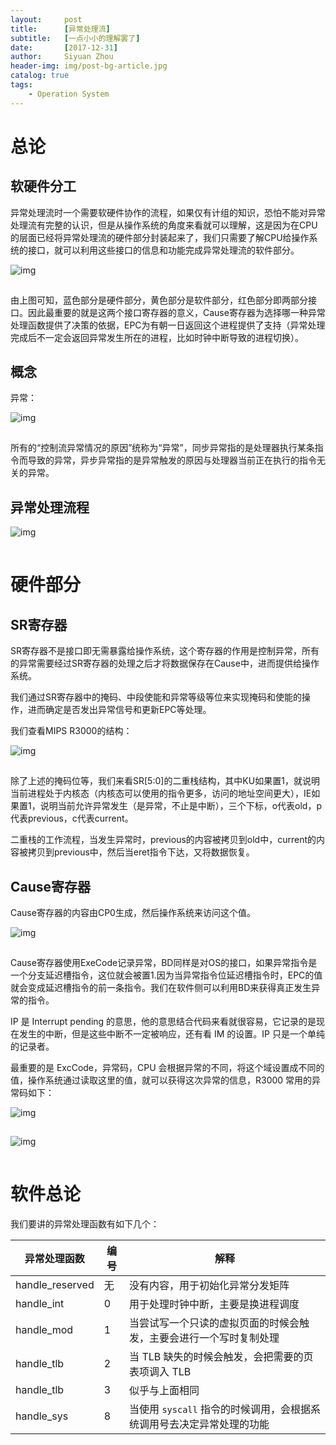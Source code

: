 ```yaml
---
layout:     post
title:      [异常处理流]
subtitle:   [一点小小的理解罢了]
date:       [2017-12-31]
author:     Siyuan Zhou
header-img: img/post-bg-article.jpg
catalog: true
tags:
    - Operation System
---
```


#  总论

## 软硬件分工

异常处理流时一个需要软硬件协作的流程，如果仅有计组的知识，恐怕不能对异常处理流有完整的认识，但是从操作系统的角度来看就可以理解，这是因为在CPU的层面已经将异常处理流的硬件部分封装起来了，我们只需要了解CPU给操作系统的接口，就可以利用这些接口的信息和功能完成异常处理流的软件部分。

![img](https://img-blog.csdnimg.cn/img_convert/ff4500537788b82482adccd2ef3876a1.png)

![点击并拖拽以移动](data:image/gif;base64,R0lGODlhAQABAPABAP///wAAACH5BAEKAAAALAAAAAABAAEAAAICRAEAOw==)

由上图可知，蓝色部分是硬件部分，黄色部分是软件部分，红色部分即两部分接口。因此最重要的就是这两个接口寄存器的意义，Cause寄存器为选择哪一种异常处理函数提供了决策的依据，EPC为有朝一日返回这个进程提供了支持（异常处理完成后不一定会返回异常发生所在的进程，比如时钟中断导致的进程切换）。

## 概念

异常：

![img](https://img-blog.csdnimg.cn/img_convert/66345dbedd3d32f52c27cae77f903f67.png)

![点击并拖拽以移动](data:image/gif;base64,R0lGODlhAQABAPABAP///wAAACH5BAEKAAAALAAAAAABAAEAAAICRAEAOw==)

所有的“控制流异常情况的原因”统称为“异常”，同步异常指的是处理器执行某条指令而导致的异常，异步异常指的是异常触发的原因与处理器当前正在执行的指令无关的异常。

## 异常处理流程

![img](https://img-blog.csdnimg.cn/img_convert/d17dacee11c0f07dd14021158d3b6b02.png)

![点击并拖拽以移动](data:image/gif;base64,R0lGODlhAQABAPABAP///wAAACH5BAEKAAAALAAAAAABAAEAAAICRAEAOw==)

# 硬件部分

## SR寄存器

SR寄存器不是接口即无需暴露给操作系统，这个寄存器的作用是控制异常，所有的异常需要经过SR寄存器的处理之后才将数据保存在Cause中，进而提供给操作系统。

我们通过SR寄存器中的掩码、中段使能和异常等级等位来实现掩码和使能的操作，进而确定是否发出异常信号和更新EPC等处理。

我们查看MIPS R3000的结构：

![img](https://img-blog.csdnimg.cn/img_convert/91c2e5715aa0539cf2a9be6d45a11b7f.png)

![点击并拖拽以移动](data:image/gif;base64,R0lGODlhAQABAPABAP///wAAACH5BAEKAAAALAAAAAABAAEAAAICRAEAOw==)

除了上述的掩码位等，我们来看SR[5:0]的二重栈结构，其中KU如果置1，就说明当前进程处于内核态（内核态可以使用的指令更多，访问的地址空间更大），IE如果置1，说明当前允许异常发生（是异常，不止是中断），三个下标，o代表old，p代表previous，c代表current。

二重栈的工作流程，当发生异常时，previous的内容被拷贝到old中，current的内容被拷贝到previous中，然后当eret指令下达，又将数据恢复。

## Cause寄存器

Cause寄存器的内容由CP0生成，然后操作系统来访问这个值。

![img](https://img-blog.csdnimg.cn/img_convert/3e3037ab4583460415d988f5ac90c7cf.png)

![点击并拖拽以移动](data:image/gif;base64,R0lGODlhAQABAPABAP///wAAACH5BAEKAAAALAAAAAABAAEAAAICRAEAOw==)

Cause寄存器使用ExeCode记录异常，BD同样是对OS的接口，如果异常指令是一个分支延迟槽指令，这位就会被置1.因为当异常指令位延迟槽指令时，EPC的值就会变成延迟槽指令的前一条指令。我们在软件侧可以利用BD来获得真正发生异常的指令。

IP 是 Interrupt pending 的意思，他的意思结合代码来看就很容易，它记录的是现在发生的中断，但是这些中断不一定被响应，还有看 IM 的设置。IP 只是一个单纯的记录者。

最重要的是 ExcCode，异常码，CPU 会根据异常的不同，将这个域设置成不同的值，操作系统通过读取这里的值，就可以获得这次异常的信息，R3000 常用的异常码如下：

![img](https://img-blog.csdnimg.cn/img_convert/3b749878c48815b69c76cd10e5fcc458.png)

![点击并拖拽以移动](data:image/gif;base64,R0lGODlhAQABAPABAP///wAAACH5BAEKAAAALAAAAAABAAEAAAICRAEAOw==)



![img](https://img-blog.csdnimg.cn/img_convert/7f8e5ea59a90c558e7c51003f2de44be.png)

![点击并拖拽以移动](data:image/gif;base64,R0lGODlhAQABAPABAP///wAAACH5BAEKAAAALAAAAAABAAEAAAICRAEAOw==)

# 软件总论

我们要讲的异常处理函数有如下几个：

| 异常处理函数    | 编号 | 解释                                                         |
| --------------- | ---- | ------------------------------------------------------------ |
| handle_reserved | 无   | 没有内容，用于初始化异常分发矩阵                             |
| handle_int      | 0    | 用于处理时钟中断，主要是换进程调度                           |
| handle_mod      | 1    | 当尝试写一个只读的虚拟页面的时候会触发，主要会进行一个写时复制处理 |
| handle_tlb      | 2    | 当 TLB 缺失的时候会触发，会把需要的页表项调入 TLB            |
| handle_tlb      | 3    | 似乎与上面相同                                               |
| handle_sys      | 8    | 当使用 `syscall` 指令的时候调用，会根据系统调用号去决定异常处理的功能 |

### 
